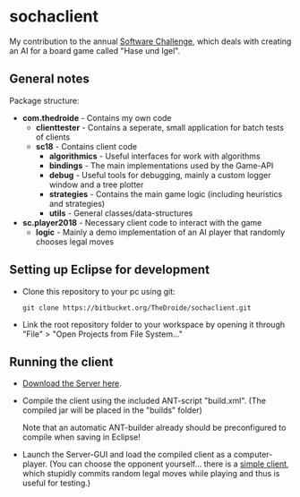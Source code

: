 # sochaclient

My contribution to the annual [Software Challenge](http://www.software-challenge.de), which
deals with creating an AI for a board game called "Hase und Igel".

## General notes

Package structure:

* **com.thedroide** - Contains my own code
    * **clienttester** - Contains a seperate, small application for batch tests of clients
    * **sc18** - Contains client code
        * **algorithmics** - Useful interfaces for work with algorithms
        * **bindings** - The main implementations used by the Game-API
        * **debug** - Useful tools for debugging, mainly a custom logger window and a tree plotter
        * **strategies** - Contains the main game logic (including heuristics and strategies)
        * **utils** - General classes/data-structures
* **sc.player2018** - Necessary client code to interact with the game
    * **logic** - Mainly a demo implementation of an AI player that randomly chooses legal moves

## Setting up Eclipse for development

* Clone this repository to your pc using git:

      git clone https://bitbucket.org/TheDroide/sochaclient.git

* Link the root repository folder to your workspace by opening
  it through "File" > "Open Projects from File System..."

## Running the client

* [Download the Server here](http://www.software-challenge.de/downloads/).
  
* Compile the client using the included ANT-script "build.xml".
  (The compiled jar will be placed in the "builds" folder)
  
  Note that an automatic ANT-builder already should be preconfigured to compile
  when saving in Eclipse!
  
* Launch the Server-GUI and load the compiled client as a computer-player.
  (You can choose the opponent yourself... there is a [simple client](http://www.software-challenge.de/downloads/),
  which stupidly commits random legal moves while playing and thus is useful
  for testing.)
